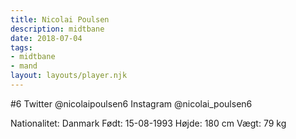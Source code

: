 ```yaml
---
title: Nicolai Poulsen
description: midtbane
date: 2018-07-04
tags: 
- midtbane
- mand
layout: layouts/player.njk
---
```

#6
Twitter @nicolaipoulsen6
Instagram @nicolai_poulsen6

Nationalitet: Danmark
Født: 15-08-1993
Højde: 180 cm
Vægt: 79 kg
